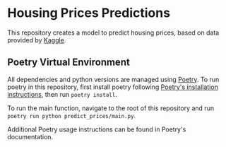 # Housing Prices Predictions

This repository creates a model to predict housing prices, based on data
provided by [Kaggle](https://www.kaggle.com/competitions/house-prices-advanced-regression-techniques).

## Poetry Virtual Environment

All dependencies and python versions are managed using [Poetry](https://python-poetry.org/docs/). To run poetry in this 
repository, first install poetry following [Poetry's installation instructions](https://python-poetry.org/docs/#installation), 
then run `poetry install`.

To run the main function, navigate to the root of this repository and run `poetry run python predict_prices/main.py`.

Additional Poetry usage instructions can be found in Poetry's documentation.
